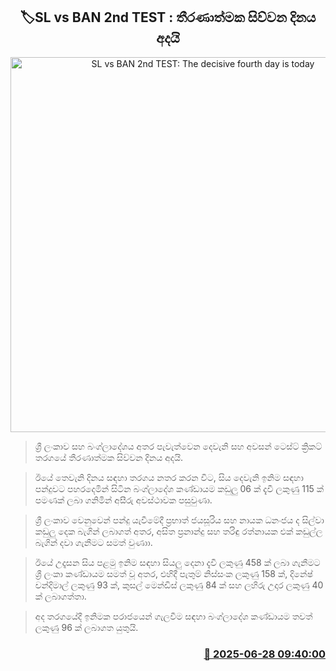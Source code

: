 <p align='center'><b><h2 align='center' title='SL vs BAN 2nd TEST: The decisive fourth day is today'>🏷SL vs BAN 2nd TEST : තීරණාත්මක සිව්වන දිනය අදයි</h2></b></p>
<p align='center'><img src='https://helakuru.sgp1.cdn.digitaloceanspaces.com/esana/images/lib/sl-vs-ban-1st-test-new.jpg' width='600' alt='SL vs BAN 2nd TEST: The decisive fourth day is today'></p>

> ශ්‍රී ලංකාව සහ බංග්ලාදේශය අතර පැවැත්වෙන දෙවැනි සහ අවසන් ටෙස්ට් ක්‍රිකට් තරගයේ තීරණාත්මක සිව්වන දිනය අදයි.

> ඊයේ තෙවැනි දිනය සඳහා තරගය නතර කරන විට, සිය දෙවැනි ඉනිම සඳහා පන්දුවට පහරදෙමින් සිටින බංග්ලාදේශ කණ්ඩායම කඩුලු 06 ක් දැවී ලකුණු 115 ක් පමණක් ලබා ගනිමින් අසීරු අවස්ථාවක පසුවුණා.

> ශ්‍රී ලංකාව වෙනුවෙන් පන්දු යැවීමේදී ප්‍රභාත් ජයසූරිය සහ නායක ධනංජය ද සිල්වා කඩුලු දෙක බැගින් ලබාගත් අතර, අසිත ප්‍රනාන්දු සහ තරිඳු රත්නායක එක් කඩුල්ල බැගින් දවා ගැනීමට සමත් වුණාා.

> ඊයේ උදෑසන සිය පළමු ඉනිම සඳහා සියලු දෙනා දැවී ලකුණු 458 ක් ලබා ගැනීමට ශ්‍රී ලංකා කණ්ඩායම සමත් වූ අතර, එහිදී පැතුම් නිස්සංක ලකුණු 158 ක්, දිනේෂ් චන්දිමාල් ලකුණු 93 ක්, කුසල් මෙන්ඩිස් ලකුණු 84 ක් සහ ලහිරු උදාර ලකුණු 40 ක් ලබාගත්තා.

> අද තරගයේදී ඉනිමක පරාජයෙන් ගැලවීම සඳහා බංග්ලාදේශ කණ්ඩායම තවත් ලකුණු 96 ක් ලබාගත යුතුයි.



<h3 align='right'><a href='https://www.helakuru.lk/esana/p/111423/'>📅 2025-06-28 09:40:00</a></h3>
